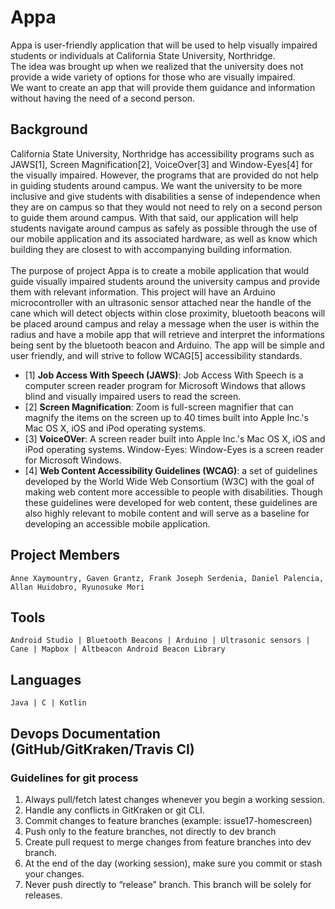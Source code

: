 # Appa

Appa is user-friendly application that will be used to help visually impaired students or individuals at California State University, Northridge. <br />
The idea was brought up when we realized that the university does not provide a wide variety of options for those who are visually impaired. <br />
We want to create an app that will provide them guidance and information without having the need of a second person. <br />

## Background
California State University, Northridge has accessibility programs such as JAWS[1], Screen Magnification[2], VoiceOver[3] and Window-Eyes[4] for the visually impaired. However, the programs that are provided do not help in guiding students around campus. We want the university to be more inclusive and give students with disabilities a sense of independence when they are on campus so that they would not need to rely on a second person to guide them around campus. With that said, our application will help students navigate around campus as safely as possible through the use of our mobile application and its associated hardware, as well as know which building they are closest to with accompanying building information. <br> <br>
The purpose of project Appa is to create a mobile application that would guide visually impaired students around the university campus and provide them with relevant information. This project will have an Arduino microcontroller with an ultrasonic sensor attached near the handle of the cane which will detect objects within close proximity, bluetooth beacons will be placed around campus and relay a message when the user is within the radius and have a mobile app that will retrieve and interpret the informations being sent by the bluetooth beacon and Arduino. The app will be simple and user friendly, and will strive to follow WCAG[5] accessibility standards. <br />
- [1] <b>Job Access With Speech (JAWS)</b>: Job Access With Speech is a computer screen reader program for Microsoft Windows that allows blind and visually impaired users to read the screen.
- [2] <b>Screen Magnification</b>: Zoom is full-screen magnifier that can magnify the items on the screen up to 40 times built into Apple Inc.'s Mac OS X, iOS and iPod operating systems.
- [3] <b>VoiceOVer</b>: A screen reader built into Apple Inc.'s Mac OS X, iOS and iPod operating systems.
Window-Eyes: Window-Eyes is a screen reader for Microsoft Windows.
- [4] <b>Web Content Accessibility Guidelines (WCAG)</b>:  a set of guidelines developed by the World Wide Web Consortium (W3C) with the goal of making web content more accessible to people with disabilities. Though these guidelines were developed for web content, these guidelines are also highly relevant to mobile content and will serve as a baseline for developing an accessible mobile application.

## Project Members
```
Anne Xaymountry, Gaven Grantz, Frank Joseph Serdenia, Daniel Palencia, Allan Huidobro, Ryunosuke Mori
```
## Tools
```
Android Studio | Bluetooth Beacons | Arduino | Ultrasonic sensors | Cane | Mapbox | Altbeacon Android Beacon Library 
```
## Languages
```
Java | C | Kotlin
```

## Devops Documentation (GitHub/GitKraken/Travis CI)
### Guidelines for git process
1.	Always pull/fetch latest changes whenever you begin a working session.
2.	Handle any conflicts in GitKraken or git CLI.
3.	Commit changes to feature branches (example: issue17-homescreen)
4.	Push only to the feature branches, not directly to dev branch
5.	Create pull request to merge changes from feature branches into dev branch.
6.	At the end of the day (working session), make sure you commit or stash your changes.
7.  Never push directly to “release” branch. This branch will be solely for releases.



